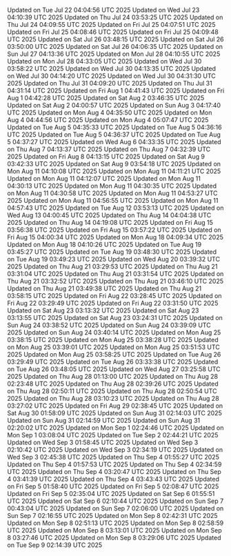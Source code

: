 Updated on Tue Jul 22 04:04:56 UTC 2025
Updated on Wed Jul 23 04:10:39 UTC 2025
Updated on Thu Jul 24 03:53:25 UTC 2025
Updated on Thu Jul 24 04:09:55 UTC 2025
Updated on Fri Jul 25 04:07:51 UTC 2025
Updated on Fri Jul 25 04:08:46 UTC 2025
Updated on Fri Jul 25 04:09:48 UTC 2025
Updated on Sat Jul 26 03:48:15 UTC 2025
Updated on Sat Jul 26 03:50:00 UTC 2025
Updated on Sat Jul 26 04:06:35 UTC 2025
Updated on Sun Jul 27 04:13:36 UTC 2025
Updated on Mon Jul 28 04:10:55 UTC 2025
Updated on Mon Jul 28 04:33:05 UTC 2025
Updated on Wed Jul 30 03:58:22 UTC 2025
Updated on Wed Jul 30 04:13:35 UTC 2025
Updated on Wed Jul 30 04:14:20 UTC 2025
Updated on Wed Jul 30 04:31:30 UTC 2025
Updated on Thu Jul 31 04:09:20 UTC 2025
Updated on Thu Jul 31 04:31:14 UTC 2025
Updated on Fri Aug  1 04:41:43 UTC 2025
Updated on Fri Aug  1 04:42:28 UTC 2025
Updated on Sat Aug  2 03:46:35 UTC 2025
Updated on Sat Aug  2 04:00:57 UTC 2025
Updated on Sun Aug  3 04:17:40 UTC 2025
Updated on Mon Aug  4 04:35:50 UTC 2025
Updated on Mon Aug  4 04:44:56 UTC 2025
Updated on Mon Aug  4 05:07:47 UTC 2025
Updated on Tue Aug  5 04:35:33 UTC 2025
Updated on Tue Aug  5 04:36:16 UTC 2025
Updated on Tue Aug  5 04:36:37 UTC 2025
Updated on Tue Aug  5 04:37:27 UTC 2025
Updated on Wed Aug  6 04:33:35 UTC 2025
Updated on Thu Aug  7 04:13:37 UTC 2025
Updated on Thu Aug  7 04:32:39 UTC 2025
Updated on Fri Aug  8 04:13:15 UTC 2025
Updated on Sat Aug  9 03:42:33 UTC 2025
Updated on Sat Aug  9 03:54:18 UTC 2025
Updated on Mon Aug 11 04:10:08 UTC 2025
Updated on Mon Aug 11 04:11:21 UTC 2025
Updated on Mon Aug 11 04:12:07 UTC 2025
Updated on Mon Aug 11 04:30:13 UTC 2025
Updated on Mon Aug 11 04:30:35 UTC 2025
Updated on Mon Aug 11 04:30:58 UTC 2025
Updated on Mon Aug 11 04:53:27 UTC 2025
Updated on Mon Aug 11 04:56:55 UTC 2025
Updated on Mon Aug 11 04:57:43 UTC 2025
Updated on Tue Aug 12 03:53:13 UTC 2025
Updated on Wed Aug 13 04:00:45 UTC 2025
Updated on Thu Aug 14 04:04:38 UTC 2025
Updated on Thu Aug 14 04:19:08 UTC 2025
Updated on Fri Aug 15 03:56:38 UTC 2025
Updated on Fri Aug 15 03:57:22 UTC 2025
Updated on Fri Aug 15 04:00:34 UTC 2025
Updated on Mon Aug 18 04:09:34 UTC 2025
Updated on Mon Aug 18 04:10:26 UTC 2025
Updated on Tue Aug 19 03:45:27 UTC 2025
Updated on Tue Aug 19 03:48:30 UTC 2025
Updated on Tue Aug 19 03:49:23 UTC 2025
Updated on Wed Aug 20 03:39:32 UTC 2025
Updated on Thu Aug 21 03:29:53 UTC 2025
Updated on Thu Aug 21 03:31:04 UTC 2025
Updated on Thu Aug 21 03:31:54 UTC 2025
Updated on Thu Aug 21 03:32:52 UTC 2025
Updated on Thu Aug 21 03:46:10 UTC 2025
Updated on Thu Aug 21 03:49:38 UTC 2025
Updated on Thu Aug 21 03:58:15 UTC 2025
Updated on Fri Aug 22 03:28:45 UTC 2025
Updated on Fri Aug 22 03:29:49 UTC 2025
Updated on Fri Aug 22 03:31:50 UTC 2025
Updated on Sat Aug 23 03:13:32 UTC 2025
Updated on Sat Aug 23 03:13:55 UTC 2025
Updated on Sat Aug 23 03:24:31 UTC 2025
Updated on Sun Aug 24 03:38:52 UTC 2025
Updated on Sun Aug 24 03:39:09 UTC 2025
Updated on Sun Aug 24 03:40:14 UTC 2025
Updated on Mon Aug 25 03:38:15 UTC 2025
Updated on Mon Aug 25 03:38:28 UTC 2025
Updated on Mon Aug 25 03:39:01 UTC 2025
Updated on Mon Aug 25 03:51:53 UTC 2025
Updated on Mon Aug 25 03:58:25 UTC 2025
Updated on Tue Aug 26 03:29:49 UTC 2025
Updated on Tue Aug 26 03:33:38 UTC 2025
Updated on Tue Aug 26 03:48:05 UTC 2025
Updated on Wed Aug 27 03:25:58 UTC 2025
Updated on Thu Aug 28 01:13:00 UTC 2025
Updated on Thu Aug 28 02:23:48 UTC 2025
Updated on Thu Aug 28 02:39:26 UTC 2025
Updated on Thu Aug 28 02:50:11 UTC 2025
Updated on Thu Aug 28 02:50:54 UTC 2025
Updated on Thu Aug 28 03:10:23 UTC 2025
Updated on Thu Aug 28 03:27:02 UTC 2025
Updated on Fri Aug 29 02:38:45 UTC 2025
Updated on Sat Aug 30 01:58:09 UTC 2025
Updated on Sun Aug 31 02:14:03 UTC 2025
Updated on Sun Aug 31 02:14:59 UTC 2025
Updated on Sun Aug 31 02:20:02 UTC 2025
Updated on Mon Sep  1 02:24:46 UTC 2025
Updated on Mon Sep  1 03:08:04 UTC 2025
Updated on Tue Sep  2 02:44:21 UTC 2025
Updated on Wed Sep  3 01:58:45 UTC 2025
Updated on Wed Sep  3 02:10:42 UTC 2025
Updated on Wed Sep  3 02:34:19 UTC 2025
Updated on Wed Sep  3 02:45:38 UTC 2025
Updated on Thu Sep  4 01:55:27 UTC 2025
Updated on Thu Sep  4 01:57:53 UTC 2025
Updated on Thu Sep  4 02:34:59 UTC 2025
Updated on Thu Sep  4 03:20:47 UTC 2025
Updated on Thu Sep  4 03:41:39 UTC 2025
Updated on Thu Sep  4 03:43:43 UTC 2025
Updated on Fri Sep  5 01:58:40 UTC 2025
Updated on Fri Sep  5 02:08:47 UTC 2025
Updated on Fri Sep  5 02:35:04 UTC 2025
Updated on Sat Sep  6 01:55:51 UTC 2025
Updated on Sat Sep  6 02:10:44 UTC 2025
Updated on Sun Sep  7 00:43:04 UTC 2025
Updated on Sun Sep  7 02:06:00 UTC 2025
Updated on Sun Sep  7 02:16:55 UTC 2025
Updated on Mon Sep  8 02:42:31 UTC 2025
Updated on Mon Sep  8 02:51:13 UTC 2025
Updated on Mon Sep  8 02:58:59 UTC 2025
Updated on Mon Sep  8 03:13:01 UTC 2025
Updated on Mon Sep  8 03:27:46 UTC 2025
Updated on Mon Sep  8 03:29:06 UTC 2025
Updated on Tue Sep  9 02:14:39 UTC 2025
